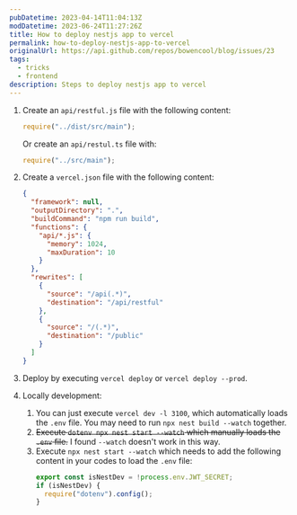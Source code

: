 ```yaml
---
pubDatetime: 2023-04-14T11:04:13Z
modDatetime: 2023-06-24T11:27:26Z
title: How to deploy nestjs app to vercel
permalink: how-to-deploy-nestjs-app-to-vercel
originalUrl: https://api.github.com/repos/bowencool/blog/issues/23
tags:
  - tricks
  - frontend
description: Steps to deploy nestjs app to vercel
---
```


1. Create an `api/restful.js` file with the following content:

   ```js
   require("../dist/src/main");
   ```

   Or create an `api/restul.ts` file with:

   ```ts
   require("../src/main");
   ```

2. Create a `vercel.json` file with the following content:

   ```json
   {
     "framework": null,
     "outputDirectory": ".",
     "buildCommand": "npm run build",
     "functions": {
       "api/*.js": {
         "memory": 1024,
         "maxDuration": 10
       }
     },
     "rewrites": [
       {
         "source": "/api(.*)",
         "destination": "/api/restful"
       },
       {
         "source": "/(.*)",
         "destination": "/public"
       }
     ]
   }
   ```

3. Deploy by executing `vercel deploy` or `vercel deploy --prod`.

4. Locally development:

   1. You can just execute `vercel dev -l 3100`, which automatically loads the `.env` file. You may need to run `npx nest build --watch` together.
   2. ~~Execute `dotenv npx nest start --watch` which manually loads the `.env` file.~~ I found `--watch` doesn't work in this way.
   3. Execute `npx nest start --watch` which needs to add the following content in your codes to load the `.env` file:
      ```ts
      export const isNestDev = !process.env.JWT_SECRET;
      if (isNestDev) {
        require("dotenv").config();
      }
      ```
